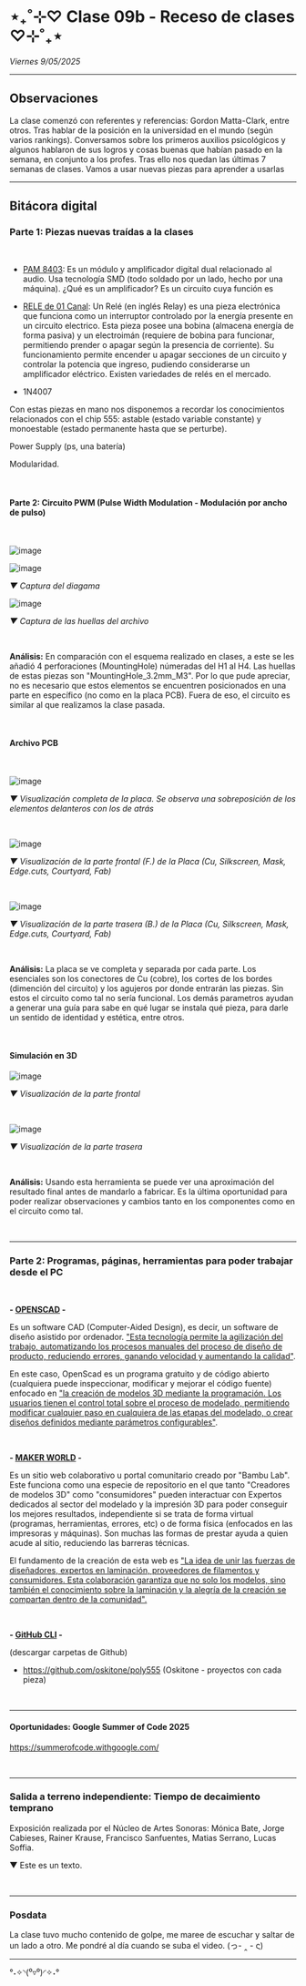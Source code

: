 # ⋆₊˚⊹♡ Clase  09b - Receso de clases ♡⊹˚₊⋆

_Viernes 9/05/2025_

***

## Observaciones

<!---Recordar para programar "md" (markdown): 
- https://github.com/adam-p/markdown-here/wiki/Markdown-Cheatsheet 
- https://www.markdownguide.org/basic-syntax/--->

La clase comenzó con referentes y referencias: Gordon Matta-Clark, entre otros.
Tras hablar de la posición en la universidad en el mundo (según varios rankings). 
Conversamos sobre los primeros auxilios psicológicos y algunos hablaron de sus logros y cosas buenas que habían pasado en la semana, en conjunto a los profes.
Tras ello nos quedan las últimas 7 semanas de clases. Vamos a usar nuevas piezas para aprender a usarlas

***

## Bitácora digital

### Parte 1: Piezas nuevas traídas a la clases

<br>

- [PAM 8403](https://afel.cl/products/amplificador-stereo-clase-d-2x3w-pam8403?srsltid=AfmBOoq8AjxWD2ZoGiEjyWEiV9xWqypejVilDozwdgQ8L9h4xyjweiaL): Es un módulo y amplificador digital dual relacionado al audio. Usa tecnología SMD (todo soldado por un lado, hecho por una máquina). ¿Qué es un amplificador? Es un circuito cuya función es
  
- [RELE de 01 Canal](https://afel.cl/products/rele-de-01-canal): Un Relé (en inglés Relay) es una pieza electrónica que funciona como un interruptor controlado por la energía presente en un circuito electrico. Esta pieza posee una bobina (almacena energía de forma pasiva) y un electroimán (requiere de bobina para funcionar, permitiendo prender o apagar según la presencia de corriente).  Su funcionamiento permite encender u apagar secciones de un circuito y controlar la potencia que ingreso, pudiendo considerarse un amplificador eléctrico. Existen variedades de relés en el mercado.
  
- 1N4007

Con estas piezas en mano nos disponemos a recordar los conocimientos relacionados con el chip 555: astable (estado variable constante) y monoestable (estado permanente hasta que se perturbe).

Power Supply (ps, una batería)

Modularidad. 

<br>

#### Parte 2: Circuito PWM (Pulse Width Modulation - Modulación por ancho de pulso)

<br>

![image](https://github.com/user-attachments/assets/3ceadd9c-852a-46c6-9fe9-5e305a8a4db2)




![image](https://github.com/user-attachments/assets/1d75f11d-24b3-47ab-bf4b-419806a514bf)

_▼ Captura del diagama_

![image](https://github.com/user-attachments/assets/89d3fa22-9fe0-4084-8983-71362949c108)

_▼ Captura de las huellas del archivo_

<br>

**Análisis:** En comparación con el esquema realizado en clases, a este se les añadió 4 perforaciones (MountingHole) númeradas del H1 al H4. Las huellas de estas piezas son "MountingHole_3.2mm_M3". Por lo que pude apreciar, no es necesario que estos elementos se encuentren posicionados en una parte en específico (no como en la placa PCB). Fuera de eso, el circuito es similar al que realizamos la clase pasada.

<br>

#### Archivo PCB

<br>

![image](https://github.com/user-attachments/assets/1eeafae9-e1a3-48ab-a9e8-1bb8bc84d94d)

_▼ Visualización completa de la placa. Se observa una sobreposición de los elementos delanteros con los de atrás_

<br>

![image](https://github.com/user-attachments/assets/d0e02dd7-7054-48a4-9e6f-41f502c87625)

_▼ Visualización de la parte frontal (F.) de la Placa (Cu, Silkscreen, Mask, Edge.cuts, Courtyard, Fab)_

<br>

![image](https://github.com/user-attachments/assets/ccf3fa42-4a23-4081-9ff4-391ff9d46601)

_▼ Visualización de la parte trasera (B.) de la Placa (Cu, Silkscreen, Mask, Edge.cuts, Courtyard, Fab)_

<br>

**Análisis:** La placa se ve completa y separada por cada parte. Los esenciales son los conectores de Cu (cobre), los cortes de los bordes (dimención del circuito) y los agujeros por donde entrarán las piezas. Sin estos el circuito como tal no sería funcional. Los demás parametros ayudan a generar una guía para sabe en qué lugar se instala qué pieza, para darle un sentido de identidad y estética, entre otros.

<br>

#### Simulación en 3D

![image](https://github.com/user-attachments/assets/da022933-a232-4cbb-bcba-57e27ec1fce3)

_▼ Visualización de la parte frontal_

<br>

![image](https://github.com/user-attachments/assets/70a61d89-3d09-44f1-a958-a4ec43d4da33)

_▼ Visualización de la parte trasera_

<br>

**Análisis:** Usando esta herramienta se puede ver una aproximación del resultado final antes de mandarlo a fabricar. Es la última oportunidad para poder realizar observaciones y cambios tanto en los componentes como en el circuito como tal.

<br>

***

### Parte 2: Programas, páginas, herramientas para poder trabajar desde el PC

<br>

**- [OPENSCAD](https://openscad.org/) -**

Es un software CAD (Computer-Aided Design), es decir, un software de diseño asistido por ordenador. ["Esta tecnología permite la agilización del trabajo, automatizando los procesos manuales del proceso de diseño de producto, reduciendo errores, ganando velocidad y aumentando la calidad"](https://9altitudes.es/aprende-y-conecta/articulos/que-es-cad-para-que-sirve-y-que-ventajas-tiene#:~:text=El%20software%20de%20dise%C3%B1o%20asistido,y%20tridimensionales%20de%20objetos%20f%C3%ADsicos). 

En este caso, OpenScad es un programa gratuito y de código abierto (cualquiera puede inspeccionar, modificar y mejorar el código fuente) enfocado en ["la creación de modelos 3D mediante la programación. Los usuarios tienen el control total sobre el proceso de modelado, permitiendo modificar cualquier paso en cualquiera de las etapas del modelado, o crear diseños definidos mediante parámetros configurables"](https://www.3dnatives.com/es/openscad-modelador-3d/#!).

<br>

**- [MAKER WORLD](https://makerworld.com/es) -**

Es un sitio web colaborativo u portal comunitario creado por "Bambu Lab". Este funciona como una especie de repositorio en el que tanto "Creadores de modelos 3D" como "consumidores" pueden interactuar con Expertos dedicados al sector del modelado y la impresión 3D para poder conseguir los mejores resultados, independiente si se trata de forma virtual (programas, herramientas, errores, etc) o de forma física (enfocados en las impresoras y máquinas). Son muchas las formas de prestar ayuda a quien acude al sitio, reduciendo las barreras técnicas.

El fundamento de la creación de esta web es ["La idea de unir las fuerzas de diseñadores, expertos en laminación, proveedores de filamentos y consumidores. Esta colaboración garantiza que no solo los modelos, sino también el conocimiento sobre la laminación y la alegría de la creación se compartan dentro de la comunidad".](https://www.impresoras3d.com/makerworld-el-portal-comunitario-de-bambu-lab/#:~:text=MakerWorld%20se%20basa%20en%20la,compartan%20dentro%20de%20la%20comunidad.)

<br>

**- [GitHub CLI](https://cli.github.com/) -**

   (descargar carpetas de Github)

- https://github.com/oskitone/poly555 (Oskitone - proyectos con cada pieza)

<br>

***

#### Oportunidades: Google Summer of Code 2025 

https://summerofcode.withgoogle.com/

<br>

***

### Salida a terreno independiente: Tiempo de decaimiento temprano

Exposición realizada por el Núcleo de Artes Sonoras: Mónica Bate, Jorge Cabieses, Rainer Krause, Francisco Sanfuentes, Matias Serrano, Lucas Soffia.



▼ Este es un texto.

<br>

***

### Posdata

La clase tuvo mucho contenido de golpe, me maree de escuchar y saltar de un lado a otro. Me pondré al día cuando se suba el video. (っ- ‸ - ς)

***

°˖✧◝(⁰▿⁰)◜✧˖°
